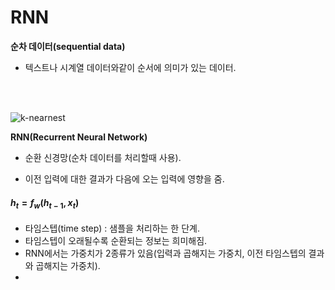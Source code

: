 # RNN

**순차 데이터(sequential data)**

* 텍스트나 시계열 데이터와같이 순서에 의미가 있는 데이터.

<br>

<br>

![k-nearnest](/image/rnn.png)

**RNN(Recurrent Neural Network)**

* 순환 신경망(순차 데이터를 처리할때 사용).


* 이전 입력에 대한 결과가 다음에 오는 입력에 영향을 줌.

#### $h_t = f_w(h_{t-1}, x_t)$

* 타임스텝(time step) : 샘플을 처리하는 한 단계.
* 타임스텝이 오래될수록 순환되는 정보는 희미해짐.
* RNN에서는 가중치가 2종류가 있음(입력과 곱해지는 가중치, 이전 타임스텝의 결과와 곱해지는 가중치).
* ​